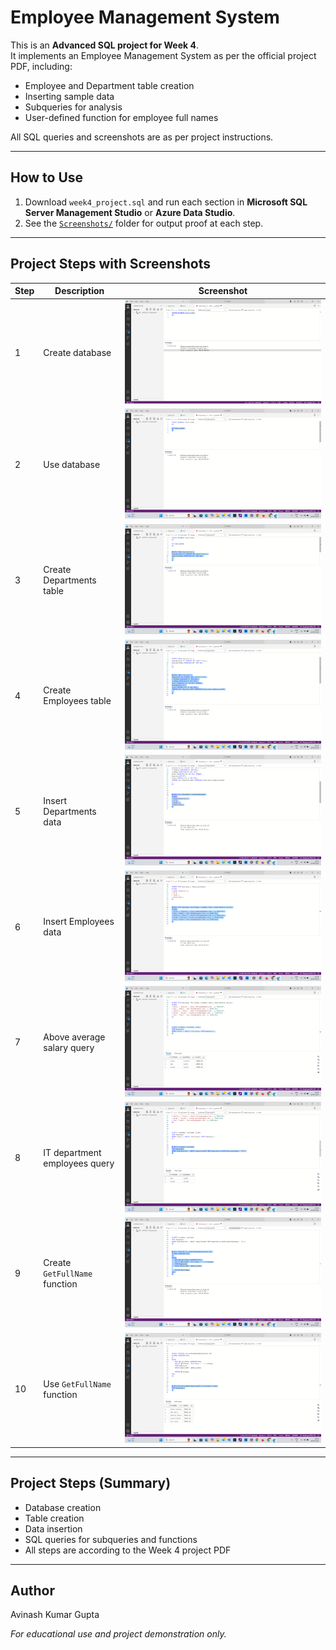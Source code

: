 # Employee Management System

This is an **Advanced SQL project for Week 4**.  
It implements an Employee Management System as per the official project PDF, including:

- Employee and Department table creation
- Inserting sample data
- Subqueries for analysis
- User-defined function for employee full names

All SQL queries and screenshots are as per project instructions.

---

## How to Use

1. Download `week4_project.sql` and run each section in **Microsoft SQL Server Management Studio** or **Azure Data Studio**.
2. See the [`Screenshots/`](./Screenshots) folder for output proof at each step.

---

## Project Steps with Screenshots

| Step | Description | Screenshot |
|------|-------------|------------|
| 1 | Create database | ![step1](./Screenshots/step1_use__create_database.png.png) |
| 2 | Use database | ![step2](./Screenshots/step2_use_database.png.png) |
| 3 | Create Departments table | ![step3](./Screenshots/step3_create_departments_table.png.png) |
| 4 | Create Employees table | ![step4](./Screenshots/step4_create_employees_table.png.png) |
| 5 | Insert Departments data | ![step5](./Screenshots/step5_insert_departments_data.png.png) |
| 6 | Insert Employees data | ![step6](./Screenshots/step6_insert_employees_data.png.png) |
| 7 | Above average salary query | ![step7](./Screenshots/step7_above_avg_salary_query.png.png) |
| 8 | IT department employees query | ![step8](./Screenshots/step8_it_department_query.png.png) |
| 9 | Create `GetFullName` function | ![step9](./Screenshots/step9_create_getfullname_function.png.png) |
| 10 | Use `GetFullName` function | ![step10](./Screenshots/step10_use_getfullname_function.png.png) |

---

## Project Steps (Summary)

- Database creation
- Table creation
- Data insertion
- SQL queries for subqueries and functions
- All steps are according to the Week 4 project PDF

---

## Author

Avinash Kumar Gupta

*For educational use and project demonstration only.*
